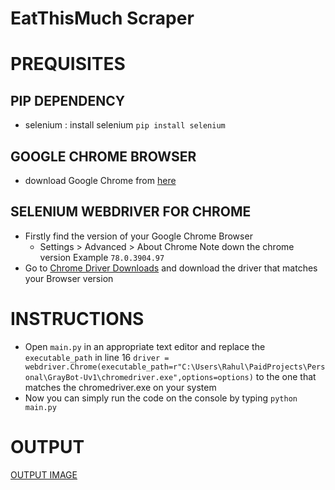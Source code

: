 # EatThisMuch Scraper
 
# PREQUISITES
 ## PIP DEPENDENCY
 * selenium : install selenium
 `pip install selenium`

 ## GOOGLE CHROME BROWSER
 * download Google Chrome from [here](https://www.google.com/chrome/ "Google Chrome")

 ## SELENIUM WEBDRIVER FOR CHROME
 * Firstly find the version of your Google Chrome Browser
    * Settings > Advanced > About Chrome
    Note down the chrome version Example `78.0.3904.97`
 * Go to [Chrome Driver Downloads](https://chromedriver.chromium.org/downloads "Chrome Driver") and download the driver that matches your Browser version

# INSTRUCTIONS
 * Open `main.py` in an appropriate text editor and replace the `executable_path` in line 16 `driver = webdriver.Chrome(executable_path=r"C:\Users\Rahul\PaidProjects\Personal\GrayBot-Uv1\chromedriver.exe",options=options)` to the one that matches the chromedriver.exe on your system
 * Now you can simply run the code on the console by typing `python main.py`

# OUTPUT
 [OUTPUT IMAGE](output.png "Sample Output")